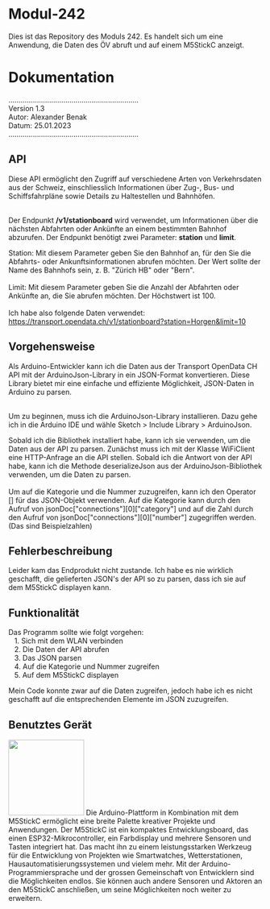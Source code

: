 # Modul-242
Dies ist das Repository des Moduls 242. Es handelt sich um eine Anwendung, die Daten des ÖV abruft und auf einem M5StickC anzeigt.

<h1>Dokumentation</h1>
................................................................
<br>Version 1.3 <br>
Autor: Alexander Benak <br>
Datum: 25.01.2023 <br>
................................................................ <br>

<h2>API</h2> 
Diese API ermöglicht den Zugriff auf verschiedene Arten von Verkehrsdaten aus der Schweiz, einschliesslich Informationen über Zug-, Bus- und Schiffsfahrpläne sowie Details zu Haltestellen und Bahnhöfen. <br> <br>

Der Endpunkt <strong>/v1/stationboard</strong> wird verwendet, um Informationen über die nächsten Abfahrten oder Ankünfte an einem bestimmten Bahnhof abzurufen. Der Endpunkt benötigt zwei Parameter: <strong>station</strong> und <strong>limit</strong>.

Station: Mit diesem Parameter geben Sie den Bahnhof an, für den Sie die Abfahrts- oder Ankunftsinformationen abrufen möchten. Der Wert sollte der Name des Bahnhofs sein, z. B. "Zürich HB" oder "Bern".
<br> <br>
Limit: Mit diesem Parameter geben Sie die Anzahl der Abfahrten oder Ankünfte an, die Sie abrufen möchten. Der Höchstwert ist 100.
<br> <br>
Ich habe also folgende Daten verwendet: https://transport.opendata.ch/v1/stationboard?station=Horgen&limit=10


<h2>Vorgehensweise</h2>
Als Arduino-Entwickler kann ich die Daten aus der Transport OpenData CH API mit der ArduinoJson-Library in ein JSON-Format konvertieren. Diese Library bietet mir eine einfache und effiziente Möglichkeit, JSON-Daten in Arduino zu parsen. <br> <br>

Um zu beginnen, muss ich die ArduinoJson-Library installieren. Dazu gehe ich in die Arduino IDE und wähle Sketch > Include Library > ArduinoJson. <br>

Sobald ich die Bibliothek installiert habe, kann ich sie verwenden, um die Daten aus der API zu parsen. Zunächst muss ich mit der Klasse WiFiClient eine HTTP-Anfrage an die API stellen. Sobald ich die Antwort von der API habe, kann ich die Methode deserializeJson aus der ArduinoJson-Bibliothek verwenden, um die Daten zu parsen.
<br> <br>
Um auf die Kategorie und die Nummer zuzugreifen, kann ich den Operator [] für das JSON-Objekt verwenden. Auf die Kategorie kann durch den Aufruf von jsonDoc["connections"][0]["category"] und auf die Zahl durch den Aufruf von jsonDoc["connections"][0]["number"] zugegriffen werden. <br> (Das sind Beispielzahlen)

<h2>Fehlerbeschreibung</h2>
Leider kam das Endprodukt nicht zustande. Ich habe es nie wirklich geschafft, die gelieferten JSON's der API so zu parsen, dass ich sie auf dem M5StickC displayen kann.

<h2>Funktionalität</h2>
Das Programm sollte wie folgt vorgehen: <br>
&nbsp;&nbsp; 1. Sich mit dem WLAN verbinden <br>
&nbsp;&nbsp; 2. Die Daten der API abrufen <br>
&nbsp;&nbsp; 3. Das JSON parsen <br>
&nbsp;&nbsp; 4. Auf die Kategorie und Nummer zugreifen <br>
&nbsp;&nbsp; 5. Auf dem M5StickC displayen <br>

Mein Code konnte zwar auf die Daten zugreifen, jedoch habe ich es nicht geschafft auf die entsprechenden Elemente im JSON zuzugreifen.

<h2>Benutztes Gerät</h2>
<img src="https://dealpro.ch/wp-content/uploads/2021/06/M5Stack-M5StickC-Plus-ESP32-pico-3.jpg" width=150>
Die Arduino-Plattform in Kombination mit dem M5StickC ermöglicht eine breite Palette kreativer Projekte und Anwendungen. Der M5StickC ist ein kompaktes Entwicklungsboard, das einen ESP32-Mikrocontroller, ein Farbdisplay und mehrere Sensoren und Tasten integriert hat. Das macht ihn zu einem leistungsstarken Werkzeug für die Entwicklung von Projekten wie Smartwatches, Wetterstationen, Hausautomatisierungssystemen und vielem mehr. Mit der Arduino-Programmiersprache und der grossen Gemeinschaft von Entwicklern sind die Möglichkeiten endlos. Sie können auch andere Sensoren und Aktoren an den M5StickC anschließen, um seine Möglichkeiten noch weiter zu erweitern.

